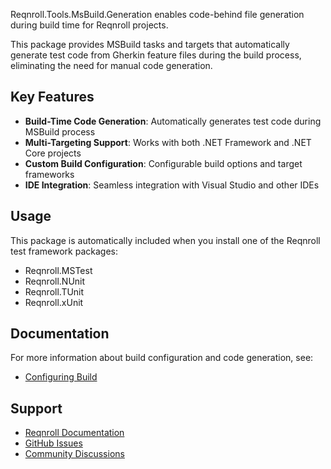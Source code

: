 ﻿Reqnroll.Tools.MsBuild.Generation enables code-behind file generation during build time for Reqnroll projects.

This package provides MSBuild tasks and targets that automatically generate test code from Gherkin feature files during the build process, eliminating the need for manual code generation.

## Key Features

- **Build-Time Code Generation**: Automatically generates test code during MSBuild process
- **Multi-Targeting Support**: Works with both .NET Framework and .NET Core projects
- **Custom Build Configuration**: Configurable build options and target frameworks
- **IDE Integration**: Seamless integration with Visual Studio and other IDEs

## Usage

This package is automatically included when you install one of the Reqnroll test framework packages:
- Reqnroll.MSTest
- Reqnroll.NUnit
- Reqnroll.TUnit
- Reqnroll.xUnit

## Documentation

For more information about build configuration and code generation, see:
- [Configuring Build](https://docs.reqnroll.net/latest/installation/configuring-build.html)

## Support

- [Reqnroll Documentation](https://docs.reqnroll.net/)
- [GitHub Issues](https://github.com/reqnroll/Reqnroll/issues)
- [Community Discussions](https://github.com/reqnroll/Reqnroll/discussions)